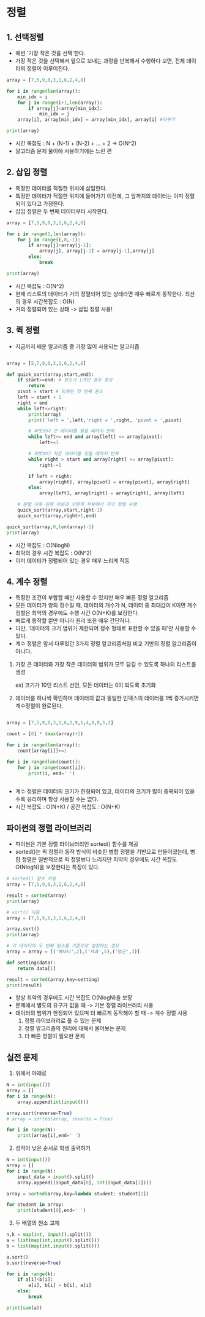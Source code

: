 # 정렬

## 1. 선택정렬

- 매번 '가장 작은 것을 선택'한다.
- 가장 작은 것을 선택해서 앞으로 보내는 과정을 반복해서 수행하다 보면,  전체 데이터의 정렬이 이루어진다.

```python
array = [7,5,9,0,3,1,6,2,4,8]

for i in range(len(array)):
    min_idx = i
    for j in range(i+1,len(array)):
        if array[j]<array[min_idx]:
            min_idx = j
    array[i], array[min_idx] = array[min_idx], array[i] #바꾸기

print(array)
```

- 시간 복잡도 : N + (N-1) + (N-2) + ...  + 2 -> O(N^2)
- 알고리즘 문제 풀이에 사용하기에는 느린 편

## 2. 삽입 정렬

- 특정한 데이터를 적절한 위치에 삽입한다.
- 특정한 데이터가 적절한 위치에 들어가기 이전에, 그 앞까지의 데이터는 이미 정렬되어 있다고 가정한다.
- 삽입 정렬은 두 번째 데이터부터 시작한다.

```python
array = [7,5,9,0,3,1,6,2,4,8]

for i in range(1,len(array)):
    for j in range(i,0,-1):
        if array[j]<array[j-1]:
            array[j], array[j-1] = array[j-1],array[j]
        else:
            break

print(array)
```

- 시간 복잡도 : O(N^2)
- 현재 리스트의 데이터가 거의 정렬되어 있는 상태라면 매우 빠르게 동작한다. 최선의 경우 시간복잡도 : O(N)
- 거의 정렬되어 있는 상태 -> 삽입 정렬 사용!

## 3. 퀵 정렬

- 지금까지 배운 알고리즘 중 가장 많이 사용되는 알고리즘

```python

array = [5,7,9,0,3,1,6,2,4,8]

def quick_sort(array,start,end):
    if start>=end: # 원소가 1개인 경우 종료
        return
    pivot = start # 피봇은 첫 번째 원소
    left = start + 1
    right = end
    while left<=right:
        print(array)
        print('left = ',left,'right = ',right, 'pivot = ',pivot)

        # 피벗보다 큰 데이터를 찾을 때까지 반복
        while left<= end and array[left] <= array[pivot]:
            left+=1

        # 피벗보다 작은 데이터를 찾을 때까지 반복
        while right > start and array[right] >= array[pivot]:
            right-=1

        if left > right:
            array[right], array[pivot] = array[pivot], array[right]
        else:
            array[left], array[right] = array[right], array[left]

    # 분할 이후 왼쪽 부분과 오른쪽 부분에서 각각 정렬 수행
    quick_sort(array,start,right-1)
    quick_sort(array,right+1,end)

quick_sort(array,0,len(array)-1)
print(array)

```

- 시간 복잡도 : O(NlogN)
- 최악의 경우 시간 복잡도 : O(N^2)
- 이미 데이터가 정렬되어 있는 경우 매우 느리게 작동

## 4. 계수 정렬

- 특정한 조건이 부합할 때만 사용할 수 있지만 매우 빠른 정렬 알고리즘
- 모든 데이터가 양의 정수일 때, 데이터의 개수가 N, 데이터 중 최대값이 K이면 계수 정렬은 최악의 경우에도 수행 시간 O(N+K)를 보장한다.
- 빠르게 동작할 뿐만 아니라 원리 또한 매우 간단하다.
- 다만, '데이터의 크기 범위가 제한되어 정수 형태로 표현할 수 있을 때'만 사용할 수 있다.
- 계수 정렬은 앞서 다루었던 3가지 정렬 알고리즘처럼 비교 기반의 정렬 알고리즘이 아니다.

1. 가장 큰 데이터와 가장 작은 데이터의 범위가 모두 담길 수 있도록 하나의 리스트를 생성 

   ex) 크기가 10인 리스트 선언, 모든 데이터는 0이 되도록 초기화

2. 데이터를 하나씩 확인하며 데이터의 값과 동일한 인덱스의 데이터를 1씩 증가시키면 계수정렬이 완료된다.

```python

array = [7,5,9,0,3,1,6,2,9,1,4,8,0,5,2]

count = [0] * (max(array)+1)

for i in range(len(array)):
    count[array[i]]+=1

for i in range(len(count)):
    for j in range(count[i]):
        print(i, end=' ')
        
```

- 계수 정렬은 데이터의 크기가 한정되어 있고, 데이터의 크기가 많이 중복되어 있을수록 유리하며 항상 사용할 수는 없다.
- 시간 복잡도 : O(N+K) / 공간 복잡도 : O(N+K)

## 파이썬의 정렬 라이브러리

- 파이썬은 기본 정렬 라이브러리인 sorted() 함수를 제공
- sorted()는 퀵 정렬과 동작 방식이 비슷한 병합 정렬을 기반으로 만들어졌는데, 병합 정렬은 일반적으로 퀵 정렬보다 느리지만 최악의 경우에도 시간 복잡도 O(NlogN)을 보장한다는 특징이 있다.

```python
# sorted() 함수 이용
array = [7,5,9,0,3,1,6,2,4,8]

result = sorted(array)
print(array)

# sort() 이용
array = [7,5,9,0,3,1,6,2,4,8]

array.sort()
print(array)

# 각 데이터의 두 번째 원소를 기준으로 설정하는 경우
array = array = [('바나나',2),('사과',5),('당근',3)]

def setting(data):
    return data[1]

result = sorted(array,key=setting)
print(result)
```

- 항상 최악의 경우에도 시간 복잡도 O(NlogN)을 보장
- 문제에서 별도의 요구가 없을 때 -> 기본 정렬 라이브러리 사용
- 데이터의 범위가 한정되어 있으며 더 빠르게 동작해야 할 때 -> 계수 정렬 사용
  1. 정렬 라이브러리로 풀 수 있는 문제
  2. 정렬 알고리즘의 원리에 대해서 물어보는 문제
  3. 더 빠른 정렬이 필요한 문제

## 실전 문제

1. 위에서 아래로

```python
N = int(input())
array = []
for i in range(N):
    array.append(int(input()))

array.sort(reverse=True)
# array = sorted(array, reverse = True)

for i in range(N):
    print(array[i],end=' ')
```

2. 성적이 낮은 순서로 학생 출력하기

```python
N = int(input())
array = []
for i in range(N):
    input_data = input().split()
    array.append((input_data[0], int(input_data[1])))

array = sorted(array,key=lambda student: student[1])

for student in array:
    print(student[0],end=' ')
```

3. 두 배열의 원소 교체

```python
n,k = map(int, input().split())
a = list(map(int,input().split()))
b = list(map(int,input().split()))

a.sort()
b.sort(reverse=True)

for i in range(k):
    if a[i]<b[i]:
        a[i], b[i] = b[i], a[i]
    else:
        break

print(sum(a))
```

